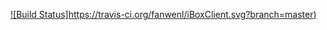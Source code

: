 [![Build Status]https://travis-ci.org/fanwenl/iBoxClient.svg?branch=master)](https://travis-ci.org/fanwenl/iBoxClient)
